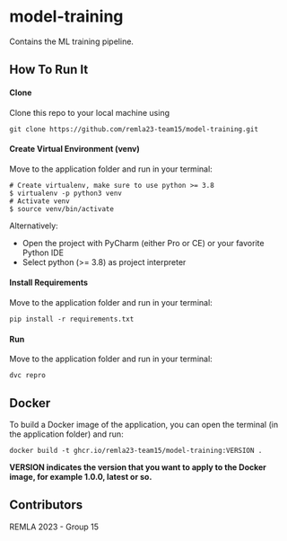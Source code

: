 # model-training
Contains the ML training pipeline.

## How To Run It

#### Clone

Clone this repo to your local machine using 
```
git clone https://github.com/remla23-team15/model-training.git
```

#### Create Virtual Environment (venv)
Move to  the application folder and run in your terminal:
```
# Create virtualenv, make sure to use python >= 3.8
$ virtualenv -p python3 venv
# Activate venv
$ source venv/bin/activate
```
Alternatively:
* Open the project with PyCharm (either Pro or CE)  or your favorite Python IDE
* Select python (>= 3.8) as project interpreter

#### Install Requirements
Move to  the application folder and run in your terminal:
```
pip install -r requirements.txt
```

#### Run
Move to  the application folder and run in your terminal:
```
dvc repro
```

## Docker
To build a Docker image of the application, you can open the terminal (in the application folder) and run:
```shell script
docker build -t ghcr.io/remla23-team15/model-training:VERSION .
```

**VERSION indicates the version that you want to apply to the Docker image, for example 1.0.0, latest or so.**

## Contributors

REMLA 2023 - Group 15
